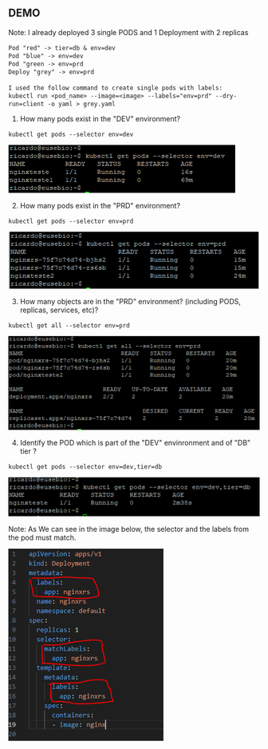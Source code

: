 ## DEMO

Note: I already deployed 3 single PODS and 1 Deployment with 2 replicas

```
Pod "red" -> tier=db & env=dev
Pod "blue" -> env=dev
Pod "green -> env=prd
Deploy "grey" -> env=prd 

I used the follow command to create single pods with labels:
kubectl run <pod_name> --image=<image> --labels="env=prd" --dry-run=client -o yaml > grey.yaml
```


1. How many pods exist in the "DEV" environment?
```
kubectl get pods --selector env=dev
```
![Alt Text](/00-images/Scheduling/labels.PNG)


2. How many pods exist in the "PRD" environment?
```
kubectl get pods --selector env=prd
```
![Alt Text](/00-images/Scheduling/labels1.PNG)


3. How many objects are in the "PRD" environment? (including PODS, replicas, services, etc)?
```
kubectl get all --selector env=prd
```
![Alt Text](/00-images/Scheduling/labels2.PNG)


4. Identify the POD which is part of the "DEV" envinronment and of "DB" tier ?
```
kubectl get pods --selector env=dev,tier=db
```
![Alt Text](/00-images/Scheduling/labels3.PNG)


Note: 
As We can see in the image below, the selector and the labels from the pod must match.

![Alt Text](/00-images/Scheduling/labels4.PNG)